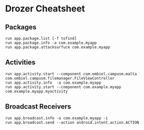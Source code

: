 # Drozer Cheatsheet

## Packages
```
run app.package.list [-f tofind]
run app.package.info -a com.example.myapp
run app.package.attacksurfuce com.example.myapp
```

## Activities
```
run app.activity.start --component com.ombiel.campusm.malta com.ombiel.campusm.filemanager.FileViewController
run app.activity.info  -a com.example.myapp
run app.activity.start --component com.example.myapp com.example.myapp.myactivity
```

## Broadcast Receivers
```
run app.broadcast.info -a com.example.myapp -i
run app.broadcast.send --action android.intent.action.ACTION
```

